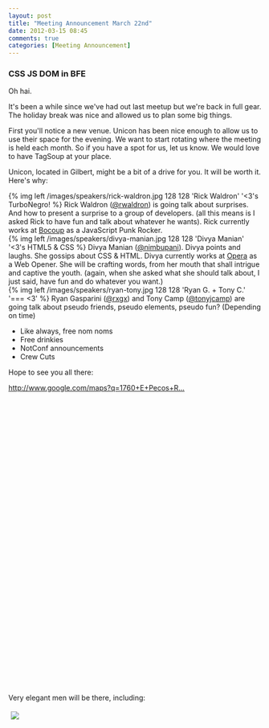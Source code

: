 ```yaml
---
layout: post
title: "Meeting Announcement March 22nd"
date: 2012-03-15 08:45
comments: true
categories: [Meeting Announcement]
---
```


### CSS JS DOM in BFE

<p>Oh hai.</p>
<p>It's been a while since we've had out last meetup but we're back in full gear. The holiday break was nice and allowed us to plan some big things.</p>
<p>First you'll notice a new venue. Unicon has been nice enough to allow us to use their space for the evening. We want to start rotating where the meeting is held each month. So if you have a spot for us, let us know. We would love to have TagSoup at your place.</p>
<p>Unicon, located in Gilbert, might be a bit of a drive for you. It will be worth it. Here's why:</p>

<div class="clearfix">
{% img left /images/speakers/rick-waldron.jpg 128 128 'Rick Waldron' '<3's TurboNegro! %}
Rick Waldron (<a href="http://twitter.com/#!/rwaldron">@rwaldron</a>) is going talk about surprises. And how to present a surprise to a group of developers. (all this means is I asked Rick to have fun and talk about whatever he wants). Rick currently works at <a href="http://bocoup.com/">Bocoup</a> as a JavaScript Punk Rocker.
</div>

<div class="clearfix">
{% img left /images/speakers/divya-manian.jpg 128 128 'Divya Manian' '<3's HTML5 & CSS %}
Divya Manian (<a href="http://twitter.com/#!/nimbupani">@nimbupani</a>). Divya points and laughs. She gossips about CSS & HTML. Divya currently works at <a href="http://www.opera.com/">Opera</a> as a Web Opener. She will be crafting words, from her mouth that shall intrigue and captive the youth. (again, when she asked what she should talk about, I just said, have fun and do whatever you want.)
</div>

<div class="clearfix">
{% img left /images/speakers/ryan-tony.jpg 128 128 'Ryan G. + Tony C.' '=== <3' %}
Ryan Gasparini (<a href="http://twitter.com/#!/rxgx">@rxgx</a>) and Tony Camp (<a href="http://twitter.com/#!/tonyjcamp">@tonyjcamp</a>) are going talk about pseudo friends, pseudo elements, pseudo fun? (Depending on time)
</div>
<!-- more -->
<ul>
	<li>Like always, free nom noms</li>
	<li>Free drinkies</li>
	<li>NotConf announcements</li>
	<li>Crew Cuts</li>
</ul>
<p>Hope to see you all there:</p>
<p><a href="http://www.google.com/maps?q=1760+E+Pecos+Rd,+Gilbert,+AZ+85295&amp;hl=en&amp;ll=33.337412,-111.800995&amp;spn=0.14112,0.242386&amp;sll=37.0625,-95.677068&amp;sspn=34.259599,62.050781&amp;oq=1760&amp;hnear=1760+E+Pecos+Rd,+Gilbert,+Arizona+85295&amp;t=h&amp;z=12">http://www.google.com/maps?q=1760+E+Pecos+R...</a></p>
<div style="margin: 0 0 600px;"></div>
<p>Very elegant men will be there, including:</p>
<p><img src="http://photos4.meetupstatic.com/photos/event/2/3/3/4/event_101409012.jpeg" border="0" style="max-height: 700px; max-width: 700px; margin: 5px; float: none;" /></p>
